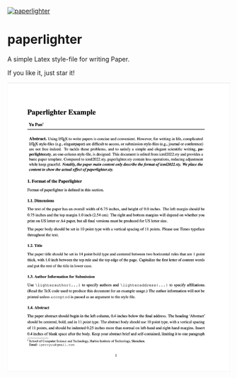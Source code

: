 [![paperlighter](https://img.shields.io/badge/version-0.1.1-green)](https://github.com/perryuu/paperlighter)

# paperlighter

A simple Latex style-file for writing Paper.

If you like it, just star it!

![](figure/paperlighter_first_page.png)
